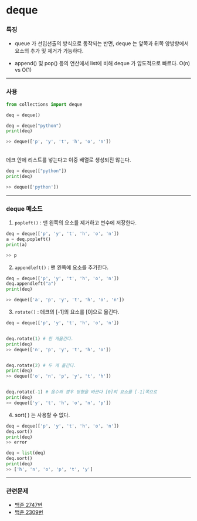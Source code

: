 # deque
### 특징
- queue 가 선입선출의 방식으로 동작되는 반면, deque 는 앞쪽과 뒤쪽 양방향에서 요소의 추가 및 제거가 가능하다.<br>

- append() 및 pop() 등의 연산에서 list에 비해 deque 가 압도적으로 빠르다. O(n) vs O(1)

---
### 사용
```python
from collections import deque

deq = deque()
```
```python
deq = deque("python")
print(deq)

>> deque(['p', 'y', 't', 'h', 'o', 'n'])
```
<br>
데크 안에 리스트를 넣는다고 이중 배열로 생성되진 않는다.
<br>


```python
deq = deque(["python"])
print(deq)

>> deque(['python'])
```

---
### deque 메소드

  1. `popleft()` :  맨 왼쪽의 요소를 제거하고 변수에 저장한다.

```python
deq = deque(['p', 'y', 't', 'h', 'o', 'n'])
a = deq.popleft()
print(a)

>> p
```

2. `appendleft()` : 맨 왼쪽에 요소를 추가한다.

```python
deq = deque(['p', 'y', 't', 'h', 'o', 'n'])
deq.appendleft("a")
print(deq)

>> deque(['a', 'p', 'y', 't', 'h', 'o', 'n'])
```

3. `rotate()` : 데크의 [-1]의 요소를 [0]으로 옮긴다.

```python
deq = deque(['p', 'y', 't', 'h', 'o', 'n'])


deq.rotate(1) # 한 개옮긴다.
print(deq)
>> deque(['n', 'p', 'y', 't', 'h', 'o'])


deq.rotate(2) # 두 개 옮긴다.
print(deq)
>> deque(['o', 'n', 'p', 'y', 't', 'h'])


deq.rotate(-1) # 음수의 경우 방향을 바꾼다 [0]의 요소를 [-1]쪽으로 
print(deq)
>> deque(['y', 't', 'h', 'o', 'n', 'p'])
```

4. sort(  )  는 사용할 수 없다.

```python
deq = deque(['p', 'y', 't', 'h', 'o', 'n'])
deq.sort()
print(deq)
>> error

deq = list(deq)
deq.sort()
print(deq)
>> ['h', 'n', 'o', 'p', 't', 'y']
```


---
### 관련문제
- [백준 2747번](https://www.acmicpc.net/problem/2747)
- [백준 2309번](https://www.acmicpc.net/problem/2309)